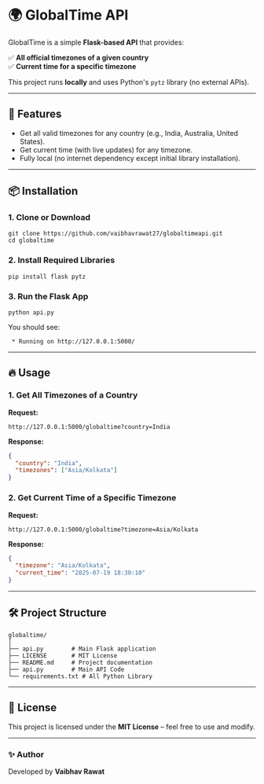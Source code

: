 # 🌍 GlobalTime API

GlobalTime is a simple **Flask-based API** that provides:

✅ **All official timezones of a given country**  
✅ **Current time for a specific timezone**  

This project runs **locally** and uses Python's `pytz` library (no external APIs).

---

## 🚀 Features
- Get all valid timezones for any country (e.g., India, Australia, United States).
- Get current time (with live updates) for any timezone.
- Fully local (no internet dependency except initial library installation).

---

## 📦 Installation

### 1. Clone or Download
```
git clone https://github.com/vaibhavrawat27/globaltimeapi.git
cd globaltime
```

### 2. Install Required Libraries
```
pip install flask pytz
```

### 3. Run the Flask App
```
python api.py
```

You should see:
```
 * Running on http://127.0.0.1:5000/
```

---

## 🔥 Usage

### 1. **Get All Timezones of a Country**
**Request:**
```
http://127.0.0.1:5000/globaltime?country=India
```
**Response:**
```json
{
  "country": "India",
  "timezones": ["Asia/Kolkata"]
}
```

### 2. **Get Current Time of a Specific Timezone**
**Request:**
```
http://127.0.0.1:5000/globaltime?timezone=Asia/Kolkata
```
**Response:**
```json
{
  "timezone": "Asia/Kolkata",
  "current_time": "2025-07-19 18:30:10"
}
```

---

## 🛠 Project Structure
```
globaltime/
│
├── api.py        # Main Flask application
├── LICENSE       # MIT License 
├── README.md     # Project documentation
├── api.py        # Main API Code
└── requirements.txt # All Python Library 
```

---

<!--## 📌 Future Enhancements
- Add **weather information** (temperature) for each timezone.
- Add **case-insensitive & partial country name search**.
- Deploy the API online for global access.

--- -->

## 📝 License
This project is licensed under the **MIT License** – feel free to use and modify.

---

### ✨ Author
Developed by **Vaibhav Rawat**  
